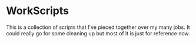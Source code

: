 # WorkScripts

This is a collection of scripts that I've pieced together over my many jobs. It could really go for some cleaning up but most of it is just for reference now.
